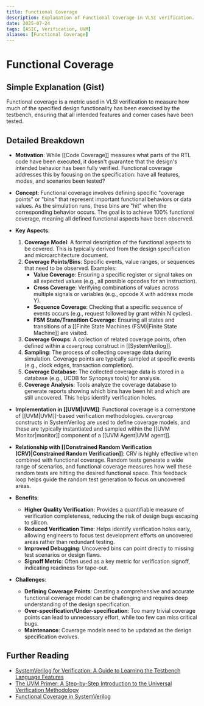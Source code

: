 ```yaml
---
title: Functional Coverage
description: Explanation of Functional Coverage in VLSI verification.
date: 2025-07-24
tags: [ASIC, Verification, UVM]
aliases: [Functional Coverage]
---
```


# Functional Coverage

## Simple Explanation (Gist)
Functional coverage is a metric used in VLSI verification to measure how much of the specified design functionality has been exercised by the testbench, ensuring that all intended features and corner cases have been tested.

## Detailed Breakdown

*   **Motivation**: While [[Code Coverage]] measures what parts of the RTL code have been executed, it doesn't guarantee that the design's intended behavior has been fully verified. Functional coverage addresses this by focusing on the specification: have all features, modes, and scenarios been tested?

*   **Concept**: Functional coverage involves defining specific "coverage points" or "bins" that represent important functional behaviors or data values. As the simulation runs, these bins are "hit" when the corresponding behavior occurs. The goal is to achieve 100% functional coverage, meaning all defined functional aspects have been observed.

*   **Key Aspects**:
    1.  **Coverage Model**: A formal description of the functional aspects to be covered. This is typically derived from the design specification and microarchitecture document.
    2.  **Coverage Points/Bins**: Specific events, value ranges, or sequences that need to be observed. Examples:
        *   **Value Coverage**: Ensuring a specific register or signal takes on all expected values (e.g., all possible opcodes for an instruction).
        *   **Cross Coverage**: Verifying combinations of values across multiple signals or variables (e.g., opcode X with address mode Y).
        *   **Sequence Coverage**: Checking that a specific sequence of events occurs (e.g., request followed by grant within N cycles).
        *   **FSM State/Transition Coverage**: Ensuring all states and transitions of a [[Finite State Machines (FSM)|Finite State Machine]] are visited.
    3.  **Coverage Groups**: A collection of related coverage points, often defined within a `covergroup` construct in [[SystemVerilog]].
    4.  **Sampling**: The process of collecting coverage data during simulation. Coverage points are typically sampled at specific events (e.g., clock edges, transaction completion).
    5.  **Coverage Database**: The collected coverage data is stored in a database (e.g., UCDB for Synopsys tools) for analysis.
    6.  **Coverage Analysis**: Tools analyze the coverage database to generate reports showing which bins have been hit and which are still uncovered. This helps identify verification holes.

*   **Implementation in [[UVM|UVM]]**: Functional coverage is a cornerstone of [[UVM|UVM]]-based verification methodologies. `covergroup` constructs in SystemVerilog are used to define coverage models, and these are typically instantiated and sampled within the [[UVM Monitor|monitor]] component of a [[UVM Agent|UVM agent]].

*   **Relationship with [[Constrained Random Verification (CRV)|Constrained Random Verification]]**: CRV is highly effective when combined with functional coverage. Random tests generate a wide range of scenarios, and functional coverage measures how well these random tests are hitting the desired functional space. This feedback loop helps guide the random test generation to focus on uncovered areas.

*   **Benefits**:
    *   **Higher Quality Verification**: Provides a quantifiable measure of verification completeness, reducing the risk of design bugs escaping to silicon.
    *   **Reduced Verification Time**: Helps identify verification holes early, allowing engineers to focus test development efforts on uncovered areas rather than redundant testing.
    *   **Improved Debugging**: Uncovered bins can point directly to missing test scenarios or design flaws.
    *   **Signoff Metric**: Often used as a key metric for verification signoff, indicating readiness for tape-out.

*   **Challenges**:
    *   **Defining Coverage Points**: Creating a comprehensive and accurate functional coverage model can be challenging and requires deep understanding of the design specification.
    *   **Over-specification/Under-specification**: Too many trivial coverage points can lead to unnecessary effort, while too few can miss critical bugs.
    *   **Maintenance**: Coverage models need to be updated as the design specification evolves.

## Further Reading

*   [SystemVerilog for Verification: A Guide to Learning the Testbench Language Features](https://www.amazon.com/SystemVerilog-Verification-Learning-Testbench-Features/dp/0387765298)
*   [The UVM Primer: A Step-by-Step Introduction to the Universal Verification Methodology](https://www.amazon.com/UVM-Primer-Step-Step-Introduction/dp/0981995108)
*   [Functional Coverage in SystemVerilog](https://www.chipverify.com/systemverilog/systemverilog-functional-coverage)
